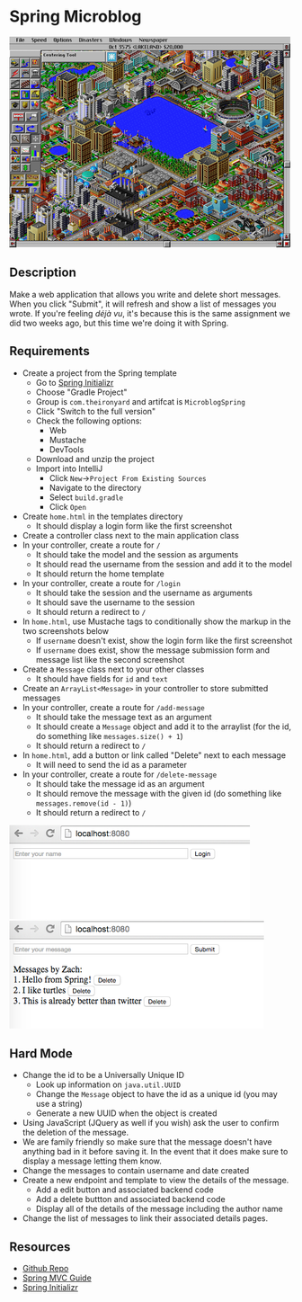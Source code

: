 # Spring Microblog

![screenshot](screenshot.png)

## Description

Make a web application that allows you write and delete short messages. When you click "Submit", it will refresh and show a list of messages you wrote. If you're feeling *déjà vu*, it's because this is the same assignment we did two weeks ago, but this time we're doing it with Spring.

## Requirements

* Create a project from the Spring template
  * Go to [Spring Initializr](https://start.spring.io/)
  * Choose "Gradle Project"
  * Group is `com.theironyard` and artifcat is `MicroblogSpring`
  * Click "Switch to the full version"
  * Check the following options:
    * Web
    * Mustache
    * DevTools
  * Download and unzip the project
  * Import into IntelliJ
	* Click `New`->`Project From Existing Sources`
	* Navigate to the directory
	* Select `build.gradle`
	* Click `Open` 
* Create `home.html` in the templates directory
	* It should display a login form like the first screenshot
* Create a controller class next to the main application class
* In your controller, create a route for `/`
  * It should take the model and the session as arguments
  * It should read the username from the session and add it to the model
  * It should return the home template
* In your controller, create a route for `/login`
  * It should take the session and the username as arguments
  * It should save the username to the session
  * It should return a redirect to `/`
* In `home.html`, use Mustache tags to conditionally show the markup in the two screenshots below
  * If `username` doesn't exist, show the login form like the first screenshot
  * If `username` does exist, show the message submission form and message list like the second screenshot
* Create a `Message` class next to your other classes
  * It should have fields for `id` and `text`
* Create an `ArrayList<Message>` in your controller to store submitted messages
* In your controller, create a route for `/add-message`
  * It should take the message text as an argument
  * It should create a `Message` object and add it to the arraylist (for the id, do something like `messages.size() + 1`)
  * It should return a redirect to `/`
* In `home.html`, add a button or link called "Delete" next to each message
  * It will need to send the id as a parameter
* In your controller, create a route for `/delete-message`
  * It should take the message id as an argument
  * It should remove the message with the given id (do something like `messages.remove(id - 1)`)
  * It should return a redirect to `/`

![screenshot 1](screenshot1.png)
![screenshot 2](screenshot2.png)

## Hard Mode
* Change the id to be a Universally Unique ID
	* Look up information on `java.util.UUID`
	* Change the `Message` object to have the id as a unique id (you may use a string)
	* Generate a new UUID when the object is created
* Using JavaScript (JQuery as well if you wish) ask the user to confirm the deletion of the message.
* We are family friendly so make sure that the message doesn't have anything bad in it before saving it.  In the event that it does make sure to display a message letting them know.
* Change the messages to contain username and date created
* Create a new endpoint and template to view the details of the message.
	* Add a edit button and associated backend code
	* Add a delete buttton and associated backend code
	* Display all of the details of the message including the author name
* Change the list of messages to link their associated details pages.


## Resources
* [Github Repo](https://github.com/tiy-lv-java-2016-11/spring-microblog)
* [Spring MVC Guide](https://spring.io/guides/gs/serving-web-content/)
* [Spring Initializr](https://start.spring.io/)
